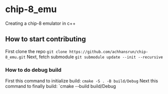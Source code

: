 # chip-8_emu
Creating a chip-8 emulator in c++

## How to start contributing

First clone the repo
`git clone https://github.com/achhansrun/chip-8_emu.git`
Next, fetch submodule
`git submodule update --init --recursive`

### How to do debug build

First this command to initialize build:
`cmake -S . -B build/Debug`
Next this command to finally build:
`cmake --build build/Debug
